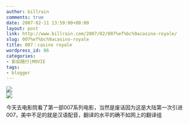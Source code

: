 ```yaml
---
author: billrain
comments: true
date: 2007-02-11 13:59:00+00:00
layout: post
link: http://www.billrain.com/2007/02/007%ef%bc%9acasino-royale/
slug: 007%ef%bc%9acasino-royale
title: 007：casino royale
wordpress_id: 86
categories:
- 影如随行|MOVIE
tags:
- blogger
---
```


[![](http://bp2.blogger.com/_lAHIYwHGO4A/Rc8hrY-EdeI/AAAAAAAABEg/LyDNz2K9gQE/s400/20070120130351249.jpg)](http://bp2.blogger.com/_lAHIYwHGO4A/Rc8hrY-EdeI/AAAAAAAABEg/LyDNz2K9gQE/s1600-h/20070120130351249.jpg)  
[![](http://bp3.blogger.com/_lAHIYwHGO4A/Rc8hro-EdfI/AAAAAAAABEo/nGFZLU20w2E/s400/20070120130351255.jpg)](http://bp3.blogger.com/_lAHIYwHGO4A/Rc8hro-EdfI/AAAAAAAABEo/nGFZLU20w2E/s1600-h/20070120130351255.jpg)  


今天去电影院看了第一部007系列电影，当然是废话因为这是大陆第一次引进007，美中不足的就是汉语配音，翻译的水平的确不如网上的翻译组     

